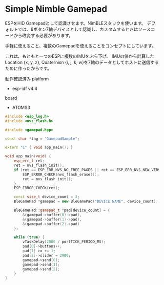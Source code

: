 # Simple Nimble Gamepad

ESPをHID Gamepadとして認識させます。NimBLEスタックを使います。
デフォルトでは、8ボタン7軸デバイスとして認識し、カスタムするときはソースコードから改変する必要があります。

手軽に使えること、複数のGamepadを使えることをコンセプトにしています。

これは、もともと一つのESPに複数のIMUをぶら下げ、
IMUの値から計算したLocation {x, y, z}, Quaternion {i, j, k, w}を7軸のデータとしてホストに送信するために作ったからです。

動作確認済み
platform
- esp-idf v4.4

board
- ATOMS3

```cpp
#include <esp_log.h>
#include <nvs_flash.h>

#include <gamepad.hpp>

const char *tag = "GamepadSample";

extern "C" { void app_main(); }

void app_main(void) {
	esp_err_t ret;
	ret = nvs_flash_init();
	if (ret == ESP_ERR_NVS_NO_FREE_PAGES || ret == ESP_ERR_NVS_NEW_VERSION_FOUND) {
		ESP_ERROR_CHECK(nvs_flash_erase());
		ret = nvs_flash_init();
	}
	ESP_ERROR_CHECK(ret);

	const size_t device_count = 3;
	BleGamePad *gamepad = new BleGamePad("DEVICE NAME", device_count);

	BleGamePad::gamepad_t *pad[device_count] = {
		&(gamepad->buffer(0)->pad),
		&(gamepad->buffer(1)->pad),
		&(gamepad->buffer(2)->pad)
	};

	while (true) {
		vTaskDelay(2000 / portTICK_PERIOD_MS);
		pad[0]->buttons++;
		pad[1]->x += 1;
		pad[2]->slider = 2900;
		gamepad->send(0);
		gamepad->send(1);
		gamepad->send(2);
	}
}
```

